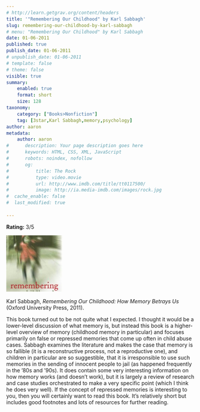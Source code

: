 ```yaml
---
# http://learn.getgrav.org/content/headers
title: '"Remembering Our Childhood" by Karl Sabbagh'
slug: remembering-our-childhood-by-karl-sabbagh
# menu: "Remembering Our Childhood" by Karl Sabbagh
date: 01-06-2011
published: true
publish_date: 01-06-2011
# unpublish_date: 01-06-2011
# template: false
# theme: false
visible: true
summary:
    enabled: true
    format: short
    size: 128
taxonomy:
    category: ["Books>Nonfiction"]
    tag: [3star,Karl Sabbagh,memory,psychology]
author: aaron
metadata:
    author: aaron
#      description: Your page description goes here
#      keywords: HTML, CSS, XML, JavaScript
#      robots: noindex, nofollow
#      og:
#          title: The Rock
#          type: video.movie
#          url: http://www.imdb.com/title/tt0117500/
#          image: http://ia.media-imdb.com/images/rock.jpg
#  cache_enable: false
#  last_modified: true

---
```


**Rating:** 3/5

![](cover-150x150.jpg "Remembering our Childhood")

Karl Sabbagh, *Remembering Our Childhood: How Memory Betrays Us* (Oxford University Press, 2011).

This book turned out to be not quite what I expected. I thought it would be a lower-level discussion of what memory is, but instead this book is a higher-level overview of memory (childhood memory in particular) and focuses primarily on false or repressed memories that come up often in child abuse cases. Sabbagh examines the literature and makes the case that memory is so fallible (it is a reconstructive process, not a reproductive one), and children in particular are so suggestible, that it is irresponsible to use such memories in the sending of innocent people to jail (as happened frequently in the ’80s and ’90s). It does contain some very interesting information on how memory works (and doesn’t work), but it is largely a review of research and case studies orchestrated to make a very specific point (which I think he does very well). If the concept of repressed memories is interesting to you, then you will certainly want to read this book. It’s relatively short but includes good footnotes and lots of resources for further reading.

